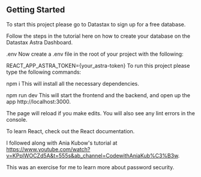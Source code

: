 ## Getting Started

To start this project please go to Datastax to sign up for a free database.

Follow the steps in the tutorial here on how to create your database on the Datastax Astra Dashboard.

.env
Now create a .env file in the root of your project with the following:

REACT_APP_ASTRA_TOKEN={your_astra-token}
To run this project please type the following commands:

npm i
This will install all the necessary dependencies.

npm run dev
This will start the frontend and the backend, and open up the app http://localhost:3000.

The page will reload if you make edits.
You will also see any lint errors in the console.

To learn React, check out the React documentation.

I followed along with Ania Kubow's tutorial at https://www.youtube.com/watch?v=KPplWOCZd5A&t=555s&ab_channel=CodewithAniaKub%C3%B3w.

This was an exercise for me to learn more about password security.
